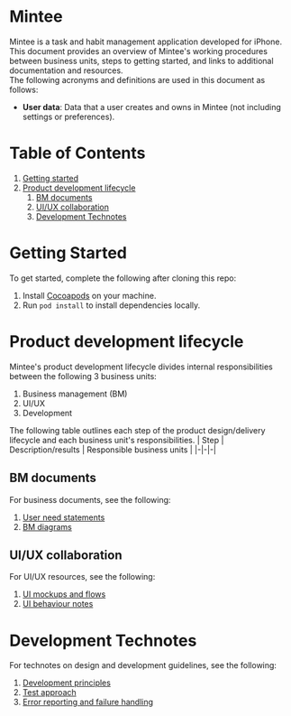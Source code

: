# Mintee
Mintee is a task and habit management application developed for iPhone.  
This document provides an overview of Mintee's working procedures between business units, steps to getting started, and links to additional documentation and resources.  
The following acronyms and definitions are used in this document as follows:  
* __User data__: Data that a user creates and owns in Mintee (not including settings or preferences).

# Table of Contents
1. [Getting started](#getting-started)
1. [Product development lifecycle](#product-development-lifecycle)
    1. [BM documents](#bm-documents)
    1. [UI/UX collaboration](#uiux-collaboration)
    1. [Development Technotes](#development-technotes)

# Getting Started
To get started, complete the following after cloning this repo:  
1. Install [Cocoapods](https://cocoapods.org/) on your machine.
1. Run `pod install` to install dependencies locally.

# Product development lifecycle
Mintee's product development lifecycle divides internal responsibilities between the following 3 business units:
1. Business management (BM)
1. UI/UX
1. Development

The following table outlines each step of the product design/delivery lifecycle and each business unit's responsibilities.
| Step | Description/results | Responsible business units |
|-|-|-|

## BM documents
For business documents, see the following:  
1. [User need statements](./doc/BM/user-need-statements.md)
1. [BM diagrams](https://drive.google.com/drive/folders/1qk9_LARZoiEpTpNbNvMDjwYW_gfJQf29)

## UI/UX collaboration
For UI/UX resources, see the following:  
1. [UI mockups and flows](https://balsamiq.cloud/sqag6rb/pypv7pl/r8188)
1. [UI behaviour notes](./doc/UI-UX/user-need-notes.md)

# Development Technotes
For technotes on design and development guidelines, see the following:  
1. [Development principles](./doc/Development/development-principles.md)
1. [Test approach](./doc/Development/test-approach.md)
1. [Error reporting and failure handling](./doc/Development/error-reporting-and-handling.md)